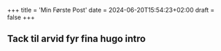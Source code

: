 +++
title = 'Min Første Post'
date = 2024-06-20T15:54:23+02:00
draft = false
+++

## Tack til arvid fyr fina hugo intro
